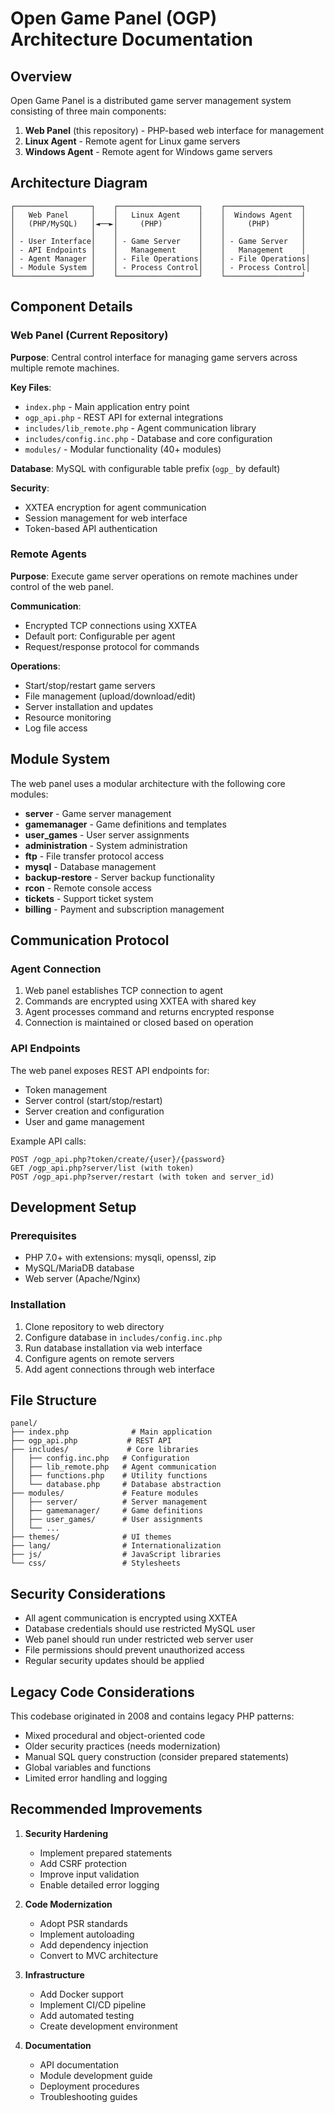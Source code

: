 # Open Game Panel (OGP) Architecture Documentation

## Overview

Open Game Panel is a distributed game server management system consisting of three main components:

1. **Web Panel** (this repository) - PHP-based web interface for management
2. **Linux Agent** - Remote agent for Linux game servers  
3. **Windows Agent** - Remote agent for Windows game servers

## Architecture Diagram

```
┌─────────────────┐    ┌──────────────────┐    ┌─────────────────┐
│   Web Panel     │    │   Linux Agent    │    │  Windows Agent  │
│   (PHP/MySQL)   │◄──►│     (PHP)        │    │     (PHP)       │
│                 │    │                  │    │                 │
│ - User Interface│    │ - Game Server    │    │ - Game Server   │
│ - API Endpoints │    │   Management     │    │   Management    │
│ - Agent Manager │    │ - File Operations│    │ - File Operations│
│ - Module System │    │ - Process Control│    │ - Process Control│
└─────────────────┘    └──────────────────┘    └─────────────────┘
```

## Component Details

### Web Panel (Current Repository)

**Purpose**: Central control interface for managing game servers across multiple remote machines.

**Key Files**:
- `index.php` - Main application entry point
- `ogp_api.php` - REST API for external integrations
- `includes/lib_remote.php` - Agent communication library
- `includes/config.inc.php` - Database and core configuration
- `modules/` - Modular functionality (40+ modules)

**Database**: MySQL with configurable table prefix (`ogp_` by default)

**Security**: 
- XXTEA encryption for agent communication
- Session management for web interface
- Token-based API authentication

### Remote Agents

**Purpose**: Execute game server operations on remote machines under control of the web panel.

**Communication**:
- Encrypted TCP connections using XXTEA
- Default port: Configurable per agent
- Request/response protocol for commands

**Operations**:
- Start/stop/restart game servers
- File management (upload/download/edit)
- Server installation and updates
- Resource monitoring
- Log file access

## Module System

The web panel uses a modular architecture with the following core modules:

- **server** - Game server management
- **gamemanager** - Game definitions and templates  
- **user_games** - User server assignments
- **administration** - System administration
- **ftp** - File transfer protocol access
- **mysql** - Database management
- **backup-restore** - Server backup functionality
- **rcon** - Remote console access
- **tickets** - Support ticket system
- **billing** - Payment and subscription management

## Communication Protocol

### Agent Connection
1. Web panel establishes TCP connection to agent
2. Commands are encrypted using XXTEA with shared key
3. Agent processes command and returns encrypted response
4. Connection is maintained or closed based on operation

### API Endpoints
The web panel exposes REST API endpoints for:
- Token management
- Server control (start/stop/restart)
- Server creation and configuration
- User and game management

Example API calls:
```
POST /ogp_api.php?token/create/{user}/{password}
GET /ogp_api.php?server/list (with token)
POST /ogp_api.php?server/restart (with token and server_id)
```

## Development Setup

### Prerequisites
- PHP 7.0+ with extensions: mysqli, openssl, zip
- MySQL/MariaDB database
- Web server (Apache/Nginx)

### Installation
1. Clone repository to web directory
2. Configure database in `includes/config.inc.php`
3. Run database installation via web interface
4. Configure agents on remote servers
5. Add agent connections through web interface

## File Structure

```
panel/
├── index.php              # Main application
├── ogp_api.php           # REST API
├── includes/             # Core libraries
│   ├── config.inc.php   # Configuration
│   ├── lib_remote.php   # Agent communication
│   ├── functions.php    # Utility functions
│   └── database.php     # Database abstraction
├── modules/             # Feature modules
│   ├── server/          # Server management
│   ├── gamemanager/     # Game definitions
│   ├── user_games/      # User assignments
│   └── ...
├── themes/              # UI themes
├── lang/                # Internationalization
├── js/                  # JavaScript libraries
└── css/                 # Stylesheets
```

## Security Considerations

- All agent communication is encrypted using XXTEA
- Database credentials should use restricted MySQL user
- Web panel should run under restricted web server user
- File permissions should prevent unauthorized access
- Regular security updates should be applied

## Legacy Code Considerations

This codebase originated in 2008 and contains legacy PHP patterns:
- Mixed procedural and object-oriented code
- Older security practices (needs modernization)
- Manual SQL query construction (consider prepared statements)
- Global variables and functions
- Limited error handling and logging

## Recommended Improvements

1. **Security Hardening**
   - Implement prepared statements
   - Add CSRF protection
   - Improve input validation
   - Enable detailed error logging

2. **Code Modernization**
   - Adopt PSR standards
   - Implement autoloading
   - Add dependency injection
   - Convert to MVC architecture

3. **Infrastructure**
   - Add Docker support
   - Implement CI/CD pipeline
   - Add automated testing
   - Create development environment

4. **Documentation**
   - API documentation
   - Module development guide
   - Deployment procedures
   - Troubleshooting guides